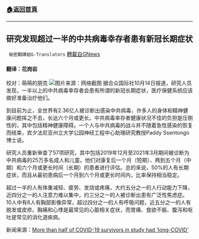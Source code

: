 ###  [:house:返回首頁](https://github.com/ourhimalayas/txt)
---


## 研究发现超过一半的中共病毒幸存者患有新冠长期症状
` 秘密翻譯組G-Translators` [轉載自GNews](https://gnews.org/zh-hans/1595369/)

#### 翻译：花岗岩
校对：萌萌的朋克
![](https://assets.gnews.org/wp-content/uploads/2021/10/5-26.jpg)图片来源：网络截图
据合众国际社10月14日报道，研究人员发现，一半以上的中共病毒幸存者会患有所谓的新冠长期症状，医疗保健系统应该做好准备治疗他们。

到目前为止，全世界有2.36亿人被诊断出感染中共病毒，许多人的身体和精神健康问题挥之不去，长达六个月或更长。中共病毒幸存者健康状况不佳的负担是压倒性的，其中包括精神健康障碍。一个人与中共病毒的战斗并不随着急性感染的恢复而结束，宾夕法尼亚州立大学公园神经工程中心助理研究教授Paddy Ssentongo博士说。

研究人员重新审查了57项研究，其中包括2019年12月至2021年3月期间被诊断为中共病毒的25万多名成人和儿童。他们对康复后一个月（短期）、两到五个月（中期）和六个月或更长时间（长期）的患者进行评估。总的来说，50%的人有长期症状，而且从最初患病后一个月到六个月或更长时间内，比率保持相当稳定。

超过一半的人有体重减轻、疲劳、发烧或疼痛，大约五分之一的人行动能力下降，近四分之一的人注意力难以集中，约三分之一的人被诊断出患有广泛性焦虑症。10人中有6人有胸部影像异常，超过四分之一的人有呼吸问题，近五分之一的人有脱发或皮疹。胸痛和心悸是最常见的心脏相关症状，而胃痛、食欲不振、腹泻和呕吐是常见的消化道疾病。

新闻来源：[More than half of COVID-19 survivors in study had ‘long-COVID’](https://www.upi.com/Health_News/2021/10/14/covid19-recovery-long-term-symptoms/7281634244051/)
